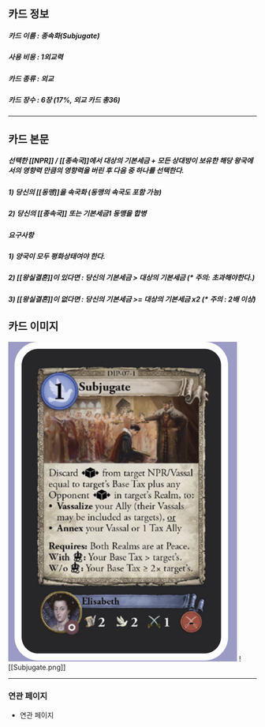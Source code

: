 ## 카드 정보
##### 카드 이름 : 종속화(Subjugate)
##### 사용 비용 : 1외교력
##### 카드 종류 : 외교
##### 카드 장수 : 6장 (17%, 외교 카드 총36)
---
## 카드 본문
##### 선택한 [[NPR]] / [[종속국]]에서 대상의 *기본세금* + *모든 상대방이 보유한 해당 왕국에서의 영향력*  만큼의 영향력을 버린 후 다음 중 하나를 선택한다.
##### 1) 당신의 [[동맹]]을 *속국화* (동맹의 속국도 포함 가능)
##### 2) 당신의 [[종속국]] 또는 기본세금1 동맹을 *합병*
##### *요구사항* 
##### 1) 양국이 모두 *평화상태*여야 한다.
##### 2) [[왕실결혼]]이 있다면 : 당신의 기본세금 > 대상의 기본세금 (* 주의: *초과*해야한다.)
##### 3) [[왕실결혼]]이 없다면 : 당신의 기본세금 >= 대상의 기본세금 x2 (* 주의 : 2배 *이상*)
## 카드 이미지
<img src="\Assets\Subjugate.png"/>
![[Subjugate.png]]

--- 

### 연관 페이지
- 연관 페이지
